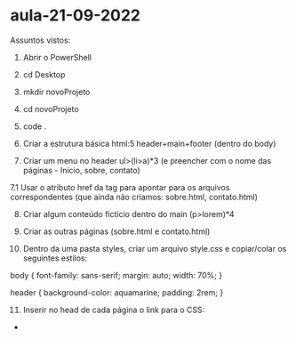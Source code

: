 # aula-21-09-2022

Assuntos vistos:  

1. Abrir o PowerShell
2. cd Desktop
3. mkdir novoProjeto
4. cd novoProjeto
5. code .

6. Criar a estrutura básica 
html:5
header+main+footer (dentro do body)

7. Criar um menu no header
ul>(li>a)*3 (e preencher com o nome das páginas - Início, sobre, contato)

7.1 Usar o atributo href da tag <a> para apontar para os arquivos correspondentes (que ainda não criamos: sobre.html,  contato.html)

8. Criar algum conteúdo fictício dentro do main
(p>lorem)*4

9. Criar as outras páginas (sobre.html e contato.html)

10. Dentro da uma pasta styles, criar um arquivo style.css e copiar/colar os seguintes estilos: 

body {
    font-family: sans-serif;
    margin: auto;
    width: 70%;
}

header {
    background-color: aquamarine;
    padding: 2rem;
}

11. Inserir no head de cada página o link para o CSS: 
- <link rel="stylesheet" href="style.css">



